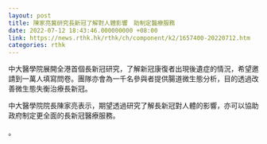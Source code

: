 ```yaml
---
layout: post
title: 陳家亮冀研究長新冠了解對人體影響　助制定醫療服務
date: 2022-07-12 18:43:46.000000000 +08:00
link: https://news.rthk.hk/rthk/ch/component/k2/1657400-20220712.htm
categories: rthk
---
```


中大醫學院展開全港首個長新冠研究，了解新冠康復者出現後遺症的情況，希望邀請到一萬人填寫問卷。團隊亦會為一千名參與者提供腸道微生態分析，目的透過改善微生態失衡治療長新冠。

中大醫學院院長陳家亮表示，期望透過研究了解長新冠對人體的影響，亦可以協助政府制定更全面的長新冠醫療服務。

。
